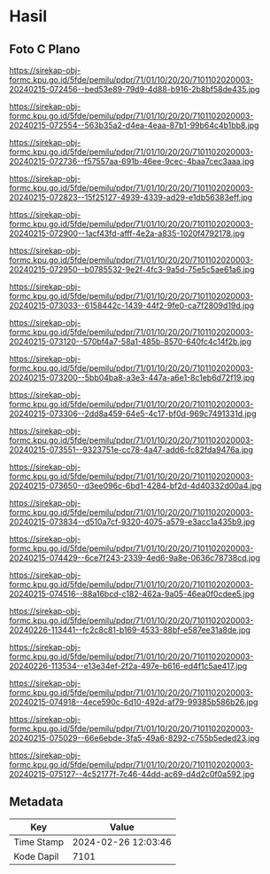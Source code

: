 # Hasil

## Foto C Plano

https://sirekap-obj-formc.kpu.go.id/5fde/pemilu/pdpr/71/01/10/20/20/7101102020003-20240215-072456--bed53e89-79d9-4d88-b916-2b8bf58de435.jpg

https://sirekap-obj-formc.kpu.go.id/5fde/pemilu/pdpr/71/01/10/20/20/7101102020003-20240215-072554--563b35a2-d4ea-4eaa-87b1-99b64c4b1bb8.jpg

https://sirekap-obj-formc.kpu.go.id/5fde/pemilu/pdpr/71/01/10/20/20/7101102020003-20240215-072736--f57557aa-691b-46ee-9cec-4baa7cec3aaa.jpg

https://sirekap-obj-formc.kpu.go.id/5fde/pemilu/pdpr/71/01/10/20/20/7101102020003-20240215-072823--15f25127-4939-4339-ad29-e1db56383eff.jpg

https://sirekap-obj-formc.kpu.go.id/5fde/pemilu/pdpr/71/01/10/20/20/7101102020003-20240215-072900--1acf43fd-afff-4e2a-a835-1020f4792178.jpg

https://sirekap-obj-formc.kpu.go.id/5fde/pemilu/pdpr/71/01/10/20/20/7101102020003-20240215-072950--b0785532-9e2f-4fc3-9a5d-75e5c5ae61a6.jpg

https://sirekap-obj-formc.kpu.go.id/5fde/pemilu/pdpr/71/01/10/20/20/7101102020003-20240215-073033--6158442c-1439-44f2-9fe0-ca7f2809d19d.jpg

https://sirekap-obj-formc.kpu.go.id/5fde/pemilu/pdpr/71/01/10/20/20/7101102020003-20240215-073120--570bf4a7-58a1-485b-8570-640fc4c14f2b.jpg

https://sirekap-obj-formc.kpu.go.id/5fde/pemilu/pdpr/71/01/10/20/20/7101102020003-20240215-073200--5bb04ba8-a3e3-447a-a6e1-8c1eb6d72f19.jpg

https://sirekap-obj-formc.kpu.go.id/5fde/pemilu/pdpr/71/01/10/20/20/7101102020003-20240215-073306--2dd8a459-64e5-4c17-bf0d-969c7491331d.jpg

https://sirekap-obj-formc.kpu.go.id/5fde/pemilu/pdpr/71/01/10/20/20/7101102020003-20240215-073551--9323751e-cc78-4a47-add6-fc82fda9476a.jpg

https://sirekap-obj-formc.kpu.go.id/5fde/pemilu/pdpr/71/01/10/20/20/7101102020003-20240215-073650--d3ee096c-6bd1-4284-bf2d-4d40332d00a4.jpg

https://sirekap-obj-formc.kpu.go.id/5fde/pemilu/pdpr/71/01/10/20/20/7101102020003-20240215-073834--d510a7cf-9320-4075-a579-e3acc1a435b9.jpg

https://sirekap-obj-formc.kpu.go.id/5fde/pemilu/pdpr/71/01/10/20/20/7101102020003-20240215-074429--6ce7f243-2339-4ed6-9a8e-0636c78738cd.jpg

https://sirekap-obj-formc.kpu.go.id/5fde/pemilu/pdpr/71/01/10/20/20/7101102020003-20240215-074516--88a16bcd-c182-462a-9a05-46ea0f0cdee5.jpg

https://sirekap-obj-formc.kpu.go.id/5fde/pemilu/pdpr/71/01/10/20/20/7101102020003-20240226-113441--fc2c8c81-b169-4533-88bf-e587ee31a8de.jpg

https://sirekap-obj-formc.kpu.go.id/5fde/pemilu/pdpr/71/01/10/20/20/7101102020003-20240226-113534--e13e34ef-2f2a-497e-b616-ed4f1c5ae417.jpg

https://sirekap-obj-formc.kpu.go.id/5fde/pemilu/pdpr/71/01/10/20/20/7101102020003-20240215-074918--4ece590c-6d10-492d-af79-99385b586b26.jpg

https://sirekap-obj-formc.kpu.go.id/5fde/pemilu/pdpr/71/01/10/20/20/7101102020003-20240215-075029--66e6ebde-3fa5-49a6-8292-c755b5eded23.jpg

https://sirekap-obj-formc.kpu.go.id/5fde/pemilu/pdpr/71/01/10/20/20/7101102020003-20240215-075127--4c52177f-7c46-44dd-ac69-d4d2c0f0a592.jpg


## Metadata

| Key        | Value               |
| ---------- | ------------------- |
| Time Stamp | 2024-02-26 12:03:46 |
| Kode Dapil | 7101                |



